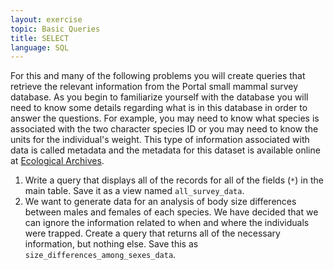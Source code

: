 ```yaml
---
layout: exercise
topic: Basic Queries
title: SELECT
language: SQL
---
```


For this and many of the following problems you will create queries that 
retrieve the relevant information from the Portal small mammal survey database. 
As you begin to familiarize yourself with the database you will need to know 
some details regarding what is in this database in order to answer the 
questions. For example, you may need to know what species is associated with the 
two character species ID or you may need to know the units for the individual's weight. This type of information associated with data is called metadata and the 
metadata for this dataset is available online at [Ecological Archives](http://esapubs.org/archive/ecol/E090/118/metadata.htm).

1.  Write a query that displays all of the records for all of the fields (`*`)
    in the main table. Save it as a view named `all_survey_data`.
2.  We want to generate data for an analysis of body size differences
    between males and females of each species. We have decided that we
    can ignore the information related to when and where the individuals
    were trapped. Create a query that returns all of the necessary
    information, but nothing else. Save this as 
    `size_differences_among_sexes_data`.

